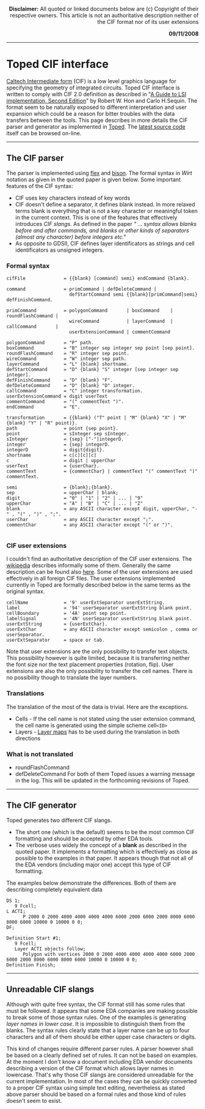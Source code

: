 <p align='right'><b>Disclaimer:</b> All quoted or linked documents below are (c) Copyright of their respective owners. This article is not an authoritative description neither of the CIF format nor of its user extensions<br>
</p>

<p align='right'> <b>09/11/2008</b> </p>


---


# Toped CIF interface #

[Caltech Intermediate form](http://en.wikipedia.org/wiki/Caltech_Intermediate_Form) (CIF) is a low level graphics language for specifying the geometry of integrated circuits. Toped CIF interface is written to comply with CIF 2.0 definition as described in "[A Guide to LSI implementation, Second Edition](http://ai.eecs.umich.edu/people/conway/VLSI/ImplGuide2/ImplGuide2ndEd.html)" by Robert W. Hon and Carlo H.Sequin. The format seem to be naturally exposed to different interpretation and user expansion which could be a reason for bitter troubles with the data transfers between the tools. This page describes in more details the CIF parser and generator as implemented in [Toped](http://www.toped.org.uk/trm_ifaces.html#CIF). The [latest source code](http://code.google.com/p/toped/source/browse/trunk/tpd_ifaces/cif_io.cpp) itself can be browsed on-line.

---


## The CIF parser ##
The parser is implemented using [flex](http://dinosaur.compilertools.net/flex/index.html) and [bison](http://www.gnu.org/software/bison/bison.html). The formal syntax in _Wirt_ notation as given in the quoted paper is given below. Some important features of the CIF syntax:
  * CIF uses key characters instead of key words
  * CIF doesn't define a separator, it defines blank instead. In more relaxed terms blank is everything that is not a key character or meaningful token in the current context. This is one of the features that effectively introduces _CIF slangs_. As defined in the paper _" ... syntax allows blanks before and after commands, and blanks or other kinds of separators (almost any character) before integers etc."_
  * As opposite to GDSII, CIF defines layer identificators as strings and cell identificators as unsigned integers.

### Formal syntax ###
```
cifFile              = {{blank} [command] semi} endCommand {blank}.

command              = primCommand | defDeleteCommand |
                       defStartCommand semi {{blank}[primCommand]semi} defFinishCommand.

primCommand          = polygonCommand       | boxCommand    | roundFlashCommand |
                       wireCommand          | layerCommand  | callCommand       |
                       userExtensionCommand | commentCommand

polygonCommand       = "P" path.
boxCommand           = "B" integer sep integer sep point [sep point].
roundFlashCommand    = "R" integer sep point.
wireCommand          = "W" integer sep path.
layerCommand         = "L" {blank} shortname.
defStartCommand      = "D" {blank} "S" integer [sep integer sep integer].
defFinishCommand     = "D" {blank} "F".
defDeleteCommand     = "D" {blank} "D" integer.
callCommand          = "C" integer transformation.
userExtensionCommand = digit userText
commentCommand       = "(" commentText ")".
endCommand           = "E".

transformation       = {{blank} ("T" point | "M" {blank} "X" | "M" {blank} "Y" | "R" point)}.
path                 = point {sep point}.
point                = sInteger sep sInteger.
sInteger             = {sep} ["-"]integerD.
integer              = {sep} integerD.
integerD             = digit{digit}.
shortname            = c[c][c][c]
c                    = digit | upperChar
userText             = {userChar}.
commentText          = {commentChar} | commentText "(" commentText ")" commentText.

semi                 = {blank};{blank}.
sep                  = upperChar | blank;
digit                = "0" | "1" | "2" | ... | "9"
upperChar            = "A" | "B" | "C" | ... | "Z"
blank                = any ASCII character except digit, upperChar, "-" , "(" , ")" , ";".
userChar             = any ASCII character except ";".
commentChar          = any ASCII character except "(" or ")".


```

### CIF user extensions ###
I couldn't find an authoritative description of the CIF user extensions. The [wikipedia](http://en.wikipedia.org/wiki/Caltech_Intermediate_Form) describes informally some of them. Generally the same description can be found also [here](http://www.rulabinsky.com/cavd/text/chapb.html). Some of the user extensions are used effectively in all foreign CIF files. The user extensions implemented currently in Toped are formally described below in the same terms as the original syntax.

```
cellName             = '9' userExtSeparator userExtString.
label                = '94' userSeparator userExtString blank point.
cellBoundary         = '4A' point sep point.
labelSignal          = '4N' userSeparator userExtString blank point.
userExtString        = {userExtChar}.
userExtChar          = any ASCII character except semicolon , comma or userSeparator.
userExtSeparator     = space or tab.

```
Note that user extensions are the only possibility to transfer text objects. This possibility however is quite limited, because it is transferring neither the font size nor the text placement properties (rotation, flip). User extensions are also the only possibility to transfer the cell names. There is no possibility though to translate the layer numbers.

### Translations ###
The translation of the most of the data is trivial. Here are the exceptions.
  * Cells - If the cell name is not stated using the user extension command, the cell name is generated using the simple scheme cell`<ID>`
  * Layers - [Layer maps](http://www.toped.org.uk/trm_ifaces.html#getciflaymap) has to be used during the translation in both directions
<span> </span>
### What is not translated ###
  * roundFlashCommand
  * defDeleteCommand
For both of them Toped issues a warning message in the log. This will be updated in the forthcoming revisions of Toped.


---


## The CIF generator ##
Toped generates two different CIF slangs.
  * The short one (which is the default) seems to be the most common CIF formatting and should be accepted by other EDA tools.
  * The verbose uses widely the concept of a **blank** as described in the quoted paper. It implements a formatting which is effectively as close as possible to the examples in that paper. It appears though that not all of the EDA vendors (including major one) accept this type of CIF formatting.

The examples below demonstrate the differences. Both of them are describing completely equivalent data
```
DS 1;
   9 Fcell;
L ACTI;
      P 2000 0 2000 4000 4000 4000 4000 6000 2000 6000 2000 8000 6000 8000 6000 10000 0 10000 0 0;
DF;

```

```
Definition Start #1;
   9 Fcell;
   Layer ACTI objects follow;
      Polygon with vertices 2000 0 2000 4000 4000 4000 4000 6000 2000 6000 2000 8000 6000 8000 6000 10000 0 10000 0 0;
Definition Finish;

```


---


## Unreadable CIF slangs ##
Although with quite free syntax, the CIF format still has some rules that must be followed. It appears that some EDA companies are making possible to break some of those syntax rules. One of the examples is generating _layer names in lower case_. It is impossible to distinguish them from the blanks. The syntax rules clearly state that a layer name can be up to four characters and all of them should be either upper case characters or digits.

This kind of changes require different parser rules. A parser however shall be based on a clearly defined set of rules. It can not be based on examples. At the moment I don't know a document including EDA vendor documents describing a version of the CIF format which allows layer names in lowercase. That's why those CIF slangs are considered unreadable for the current implementation. In most of the cases they can be quickly converted to a proper CIF syntax using simple text editing, nevertheless as stated above parser should be based on a formal rules and those kind of rules doesn't seem to exist.
<span>
</span>